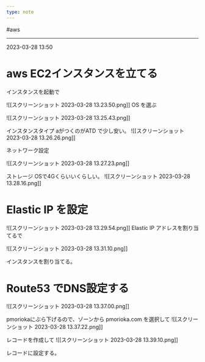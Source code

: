 ```yaml
---
type: note
---
```


#aws 

---
2023-03-28  13:50

# aws  EC2インスタンスを立てる

インスタンスを起動で

![[スクリーンショット 2023-03-28 13.23.50.png]]
OS を選ぶ

![[スクリーンショット 2023-03-28 13.25.43.png]]

インスタンスタイプ
aがつくのがATD で少し安い。
![[スクリーンショット 2023-03-28 13.26.26.png]]

ネットワーク設定

![[スクリーンショット 2023-03-28 13.27.23.png]]

ストレージ
OSで4Gくらいいくらしい。
![[スクリーンショット 2023-03-28 13.28.16.png]]

# Elastic IP を設定

![[スクリーンショット 2023-03-28 13.29.54.png]]
Elastic IP アドレスを割り当てるで

![[スクリーンショット 2023-03-28 13.31.10.png]]

インスタンスを割り当てる。

# Route53 でDNS設定する

![[スクリーンショット 2023-03-28 13.37.00.png]]

pmoriokaにぶら下げるので、ゾーンから pmorioka.com を選択して
![[スクリーンショット 2023-03-28 13.37.22.png]]

レコードを作成して
![[スクリーンショット 2023-03-28 13.39.10.png]]

レコードに設定する。

